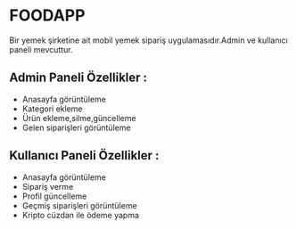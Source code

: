 # FOODAPP
   Bir yemek şirketine ait mobil yemek sipariş uygulamasıdır.Admin ve kullanıcı paneli mevcuttur.
## Admin Paneli Özellikler :
 - Anasayfa görüntüleme
 - Kategori ekleme
 - Ürün ekleme,silme,güncelleme
 - Gelen siparişleri görüntüleme
## Kullanıcı Paneli Özellikler :
 - Anasayfa görüntüleme
 - Sipariş verme
 - Profil güncelleme
 - Geçmiş siparişleri görüntüleme
 - Kripto cüzdan ile ödeme yapma  
